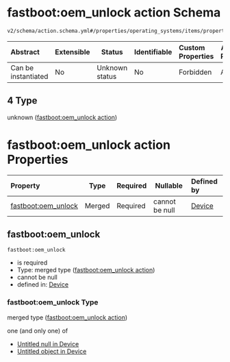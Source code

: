 # fastboot:oem_unlock action Schema

```txt
v2/schema/action.schema.yml#/properties/operating_systems/items/properties/steps/items/properties/actions/items/oneOf/4
```




| Abstract            | Extensible | Status         | Identifiable | Custom Properties | Additional Properties | Access Restrictions | Defined In                                                           |
| :------------------ | ---------- | -------------- | ------------ | :---------------- | --------------------- | ------------------- | -------------------------------------------------------------------- |
| Can be instantiated | No         | Unknown status | No           | Forbidden         | Allowed               | none                | [device.schema.json\*](../device.schema.json "open original schema") |

## 4 Type

unknown ([fastboot:oem_unlock action](device-properties-operating-systems-operating-system-properties-steps-step-properties-group-step-action-oneof-fastbootoem_unlock-action.md))

# fastboot:oem_unlock action Properties

| Property                                   | Type   | Required | Nullable       | Defined by                                                                                                                                                                                                                                                                                                                                         |
| :----------------------------------------- | ------ | -------- | -------------- | :------------------------------------------------------------------------------------------------------------------------------------------------------------------------------------------------------------------------------------------------------------------------------------------------------------------------------------------------- |
| [fastboot:oem_unlock](#fastbootoem_unlock) | Merged | Required | cannot be null | [Device](device-properties-operating-systems-operating-system-properties-steps-step-properties-group-step-action-oneof-fastbootoem_unlock-action-properties-fastbootoem_unlock-action.md "v2/schema/action.schema.yml#/properties/operating_systems/items/properties/steps/items/properties/actions/items/oneOf/4/properties/fastboot:oem_unlock") |

## fastboot:oem_unlock




`fastboot:oem_unlock`

-   is required
-   Type: merged type ([fastboot:oem_unlock action](device-properties-operating-systems-operating-system-properties-steps-step-properties-group-step-action-oneof-fastbootoem_unlock-action-properties-fastbootoem_unlock-action.md))
-   cannot be null
-   defined in: [Device](device-properties-operating-systems-operating-system-properties-steps-step-properties-group-step-action-oneof-fastbootoem_unlock-action-properties-fastbootoem_unlock-action.md "v2/schema/action.schema.yml#/properties/operating_systems/items/properties/steps/items/properties/actions/items/oneOf/4/properties/fastboot:oem_unlock")

### fastboot:oem_unlock Type

merged type ([fastboot:oem_unlock action](device-properties-operating-systems-operating-system-properties-steps-step-properties-group-step-action-oneof-fastbootoem_unlock-action-properties-fastbootoem_unlock-action.md))

one (and only one) of

-   [Untitled null in Device](device-properties-operating-systems-operating-system-properties-steps-step-properties-group-step-action-oneof-fastbootoem_unlock-action-properties-fastbootoem_unlock-action-oneof-0.md "check type definition")
-   [Untitled object in Device](device-properties-operating-systems-operating-system-properties-steps-step-properties-group-step-action-oneof-fastbootoem_unlock-action-properties-fastbootoem_unlock-action-oneof-1.md "check type definition")
